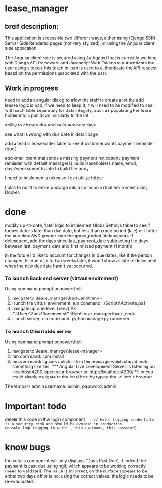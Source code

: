 # lease_manager

## breif description:

This application is accessible two different ways, either using (Django SSR) Server Side Rendered pages (not very stylized), or using the Angular client side application.

The Angular client side is secured using Authgaurd that is currently working with Django API framework and Javascript Web Tokens to authenticate the user using a token. this token in-turn is used to authenticate the API request based on the permissions associated with the user.

## Work in progress

need to add an angular dialog to allow the staff to create a lot
the add leasee logic is bad, if we need to keep it, it will need to be modified to deal with each table seperately for data integrity, such as populating the lease holder into a pull down, similarly to the lot

ability to change due and deliquent num days

see what is wrong with due date in detail page

add a feild in leaseholder table to see if customer wants payment reminder (bool)

add email client that sends a missing payment notication / payment reminder with default message(s), pulls leaseholders name, email, days/weeks/months late to build the body

I need to implement a token so I can utilize https:

I plan to put this entire package into a common virtual enviroment using Docker.

# done

modify up-to-date, 'late' logic to implement GlobalSettings table to see if todays date is later than due date, but less than grace period (late) or if after the due date AND greater than the grace_period (delenquent). if delenquent, add the days since last_payment_date subtracting the days between last_payment_date and first missed payment (1 month)

in the future I'd like to account for changes in due dates, like if the person changes the due date to two weeks later, it won't show as late or delinquent when the new due date hasn't yet occurred.

### To launch Back end server (virtaul enviroment)

Using command prompt or powershell:

1. navigate to \lease_manager\back_end\venv>
2. launch the virtual enviroment, run command: .\Scripts\Activate.ps1
3. navigate up one-level (venv) PS C:\Users\Zack\Documents\GitHub\lease_manager\back_end>
4. launch server, run command: python manage.py runserver

### To launch Client side server

Using command prompt or powershell:

1. navigate to \lease_manager\lease-manager>
2. run command: npm install
3. run command: ng serve click link in the message which should look something like this, "** Angular Live Development Server is listening on localhost:4200, open your browser on http://localhost:4200/ **. or you could simply navigate to the local host by typing the url into a browser.

The tempary admin username: admin, password: admin.


# Important todo
delete this code in thw login component```    // Note: Logging credentials is a security risk and should be avoided in production.
    console.log('Logging in with:', this.username, this.password);```

# know bugs
the details component will only displays "Days Past Due", if indeed the payment is past due using ngif, which appears to be working correctly (need to validate!). The value is incorrect, on the surface appears to be either two days off or is not using the correct values. the logic needs to be re-evauluated.  